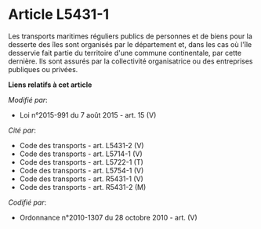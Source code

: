# Article L5431-1

Les transports maritimes réguliers publics de personnes et de biens pour la desserte des îles sont organisés par le
département et, dans les cas où l'île desservie fait partie du territoire d'une commune continentale, par cette dernière. Ils
sont assurés par la collectivité organisatrice ou des entreprises publiques ou privées.

**Liens relatifs à cet article**

_Modifié par_:

  - Loi n°2015-991 du 7 août 2015 - art. 15 (V)

_Cité par_:

  - Code des transports - art. L5431-2 (V)
  - Code des transports - art. L5714-1 (V)
  - Code des transports - art. L5722-1 (T)
  - Code des transports - art. L5754-1 (V)
  - Code des transports - art. R5431-1 (V)
  - Code des transports - art. R5431-2 (M)

_Codifié par_:

  - Ordonnance n°2010-1307 du 28 octobre 2010 - art. (V)
